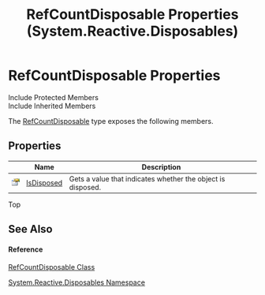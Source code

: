 ﻿---
title: RefCountDisposable Properties (System.Reactive.Disposables)
TOCTitle: RefCountDisposable Properties
ms:assetid: Properties.T:System.Reactive.Disposables.RefCountDisposable
ms:mtpsurl: https://msdn.microsoft.com/en-us/library/system.reactive.disposables.refcountdisposable_properties(v=VS.103)
ms:contentKeyID: 36069092
ms.date: 06/28/2011
mtps_version: v=VS.103
---

# RefCountDisposable Properties

Include Protected Members  
Include Inherited Members  

The [RefCountDisposable](hh229143\(v=vs.103\).md) type exposes the following members.

## Properties

<table>
<thead>
<tr class="header">
<th> </th>
<th>Name</th>
<th>Description</th>
</tr>
</thead>
<tbody>
<tr class="odd">
<td><img src="images\Hh211972.pubproperty(en-us,VS.103).gif" title="Public property" alt="Public property" /></td>
<td><a href="hh229397(v=vs.103).md">IsDisposed</a></td>
<td>Gets a value that indicates whether the object is disposed.</td>
</tr>
</tbody>
</table>

Top

## See Also

#### Reference

[RefCountDisposable Class](hh229143\(v=vs.103\).md)

[System.Reactive.Disposables Namespace](hh229090\(v=vs.103\).md)

